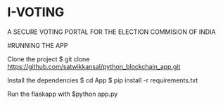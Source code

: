 # I-VOTING
A SECURE VOTING PORTAL FOR THE ELECTION COMMISION OF INDIA

#RUNNING THE APP

Clone the project
$ git clone https://github.com/satwikkansal/python_blockchain_app.git

Install the dependencies
$ cd App
$ pip install -r requirements.txt

Run the flaskapp with
$python app.py
